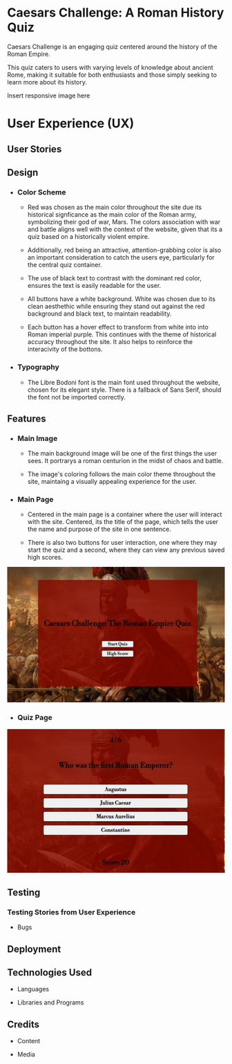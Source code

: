 # Caesars Challenge: A Roman History Quiz

Caesars Challenge is an engaging quiz centered around the history of the Roman Empire.

This quiz caters to users with varying levels of knowledge about ancient Rome, making it suitable for both enthusiasts and those simply seeking to learn more about its history.

Insert responsive image here

# User Experience (UX)

## User Stories

## Design

- ### Color Scheme

  - Red was chosen as the main color throughout the site due its historical signficance as the main color of the Roman army, symbolizing their god of war, Mars. The colors association with war and battle aligns well with the context of the website, given that its a quiz based on a historically violent empire.

  - Additionally, red being an attractive, attention-grabbing color is also an important consideration to catch the users eye, particularly for the central quiz container.

  - The use of black text to contrast with the dominant red color, ensures the text is easily readable for the user.

  - All buttons have a white background. White was chosen due to its clean aesthethic while ensuring they stand out against the red background and black text, to maintain readability.

  - Each button has a hover effect to transform from white into into Roman imperial purple. This continues with the theme of historical accuracy throughout the site. It also helps to reinforce the interacivity of the bottons.

- ### Typography

  - The Libre Bodoni font is the main font used throughout the website, chosen for its elegant style. There is a fallback of Sans Serif, should the font not be imported correctly.

## Features

- ### Main Image

  - The main background image will be one of the first things the user sees. It portrarys a roman centurion in the midst of chaos and battle.

  - The image's coloring follows the main color theme throughout the site, maintaing a visually appealing experience for the user.

- ### Main Page

  - Centered in the main page is a container where the user will interact with the site. Centered, its the title of the page, which tells the user the name and purpose of the site in one sentence.

  - There is also two buttons for user interaction, one where they may start the quiz and a second, where they can view any previous saved high scores.

![Main Page](./assets/images2/main.jpg)

- ### Quiz Page

![Quiz Page](./assets/images2/quiz.jpg)

## Testing

### Testing Stories from User Experience

- Bugs

## Deployment

## Technologies Used

- Languages

- Libraries and Programs

## Credits

- Content

- Media
